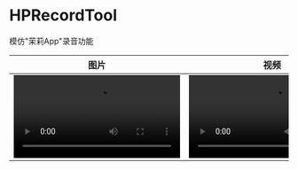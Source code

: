 # HPRecordTool


模仿"茉莉App"录音功能

|图片|视频|
|:--:|:--:|
|![图片](https://github.com/lanhaiyang/HPRecordTool/blob/main/README/video1.mp4)|![视频](https://github.com/lanhaiyang/HPRecordTool/blob/main/README/video1.mp4)|

